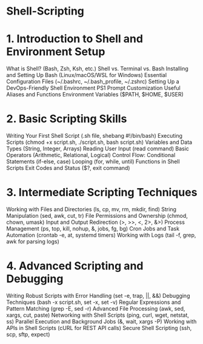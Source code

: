 # Shell-Scripting

<h1> 1. Introduction to Shell and Environment Setup </h1>
   
What is Shell? (Bash, Zsh, Ksh, etc.)
Shell vs. Terminal vs. Bash
Installing and Setting Up Bash (Linux/macOS/WSL for Windows)
Essential Configuration Files (~/.bashrc, ~/.bash_profile, ~/.zshrc)
Setting Up a DevOps-Friendly Shell Environment
PS1 Prompt Customization
Useful Aliases and Functions
Environment Variables ($PATH, $HOME, $USER)

<h1> 2. Basic Scripting Skills </h1>

Writing Your First Shell Script (.sh file, shebang #!/bin/bash)
Executing Scripts (chmod +x script.sh, ./script.sh, bash script.sh)
Variables and Data Types (String, Integer, Arrays)
Reading User Input (read command)
Basic Operators (Arithmetic, Relational, Logical)
Control Flow:
Conditional Statements (if-else, case)
Looping (for, while, until)
Functions in Shell Scripts
Exit Codes and Status ($?, exit command)

<h1> 3. Intermediate Scripting Techniques  </h1>
   
Working with Files and Directories (ls, cp, mv, rm, mkdir, find)
String Manipulation (sed, awk, cut, tr)
File Permissions and Ownership (chmod, chown, umask)
Input and Output Redirection (>, >>, <, 2>, &>)
Process Management (ps, top, kill, nohup, &, jobs, fg, bg)
Cron Jobs and Task Automation (crontab -e, at, systemd timers)
Working with Logs (tail -f, grep, awk for parsing logs)

<h1> 4. Advanced Scripting and Debugging </h1>
   
Writing Robust Scripts with Error Handling (set -e, trap, ||, &&)
Debugging Techniques (bash -x script.sh, set -x, set -v)
Regular Expressions and Pattern Matching (grep -E, sed -r)
Advanced File Processing (awk, sed, xargs, cut, paste)
Networking with Shell Scripts (ping, curl, wget, netstat, ss)
Parallel Execution and Background Jobs (&, wait, xargs -P)
Working with APIs in Shell Scripts (cURL for REST API calls)
Secure Shell Scripting (ssh, scp, sftp, expect)

